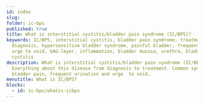 ```yaml
---
id: index
slug: .
folder: ic-bps
published: true
title: What is interstitial cystitis/bladder pain syndrome (IC/BPS)?
keywords: IC/BPS, interstitial cystitis, bladder pain syndrome, treatment,
  diagnosis, hypersensitive bladder syndrome, painful bladder, frequent voiding,
  urge to void, GAG-layer, inflammation, bladder mucosa, urethra, bladder wall,
  cystitis
description: What is interstitial cystitis/bladder pain syndrome (IC/BPS)?
  Everything about this disease from diagnosis to treatment. Common symptoms are
  bladder pain, frequent urination and urge  to void.
menutitle: What is IC/BPS?
blocks:
  - id: ic-bps/whatis-icbps
---
```

